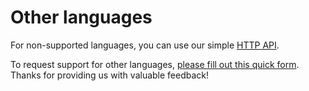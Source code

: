 # Other languages

For non-supported languages, you can use our simple [HTTP API](../api-1/http-api.md).

To request support for other languages, [please fill out this quick form](https://share-eu1.hsforms.com/14DktM5t6T229b5Bg8KPDBg2b6w1x). Thanks for providing us with valuable feedback!&#x20;
